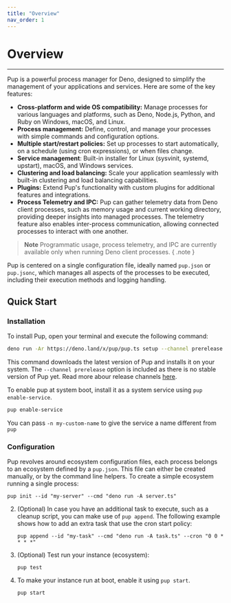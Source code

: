```yaml
---
title: "Overview"
nav_order: 1
---
```


# Overview

---

Pup is a powerful process manager for Deno, designed to simplify the management of your applications and services. Here are some of the key features:

- **Cross-platform and wide OS compatibility:** Manage processes for various languages and platforms, such as Deno, Node.js, Python, and Ruby on Windows, macOS, and Linux.
- **Process management:** Define, control, and manage your processes with simple commands and configuration options.
- **Multiple start/restart policies:** Set up processes to start automatically, on a schedule (using cron expressions), or when files change.
- **Service management**: Built-in installer for Linux (sysvinit, systemd, upstart), macOS, and Windows services.
- **Clustering and load balancing:** Scale your application seamlessly with built-in clustering and load balancing capabilities.
- **Plugins:** Extend Pup's functionality with custom plugins for additional features and integrations.
- **Process Telemetry and IPC:** Pup can gather telemetry data from Deno client processes, such as memory usage and current working directory, providing deeper insights into managed processes. The
  telemetry feature also enables inter-process communication, allowing connected processes to interact with one another.

> **Note** Programmatic usage, process telemetry, and IPC are currently available only when running Deno client processes. { .note }

Pup is centered on a single configuration file, ideally named `pup.json` or `pup.jsonc`, which manages all aspects of the processes to be executed, including their execution methods and logging
handling.

## Quick Start

### Installation

To install Pup, open your terminal and execute the following command:

```bash
deno run -Ar https://deno.land/x/pup/pup.ts setup --channel prerelease
```

This command downloads the latest version of Pup and installs it on your system. The `--channel prerelease` option is included as there is no stable version of Pup yet. Read more abour release
channels [here](https://hexagon.github.io/pup/installation.html#release-channels).

To enable pup at system boot, install it as a system service using `pup enable-service`.

```bash
pup enable-service
```

You can pass `-n my-custom-name` to give the service a name different from `pup`

### Configuration

Pup revolves around ecosystem configuration files, each process belongs to an ecosystem defined by a `pup.json`. This file can either be created manually, or by the command line helpers. To create a
simple ecosystem running a single process:

`pup init --id "my-server" --cmd "deno run -A server.ts"`

2. (Optional) In case you have an additional task to execute, such as a cleanup script, you can make use of `pup append`. The following example shows how to add an extra task that use the cron start
   policy:

   `pup append --id "my-task" --cmd "deno run -A task.ts" --cron "0 0 * * * *"`

3. (Optional) Test run your instance (ecosystem):

   `pup test`

4. To make your instance run at boot, enable it using `pup start`.

   `pup start`
